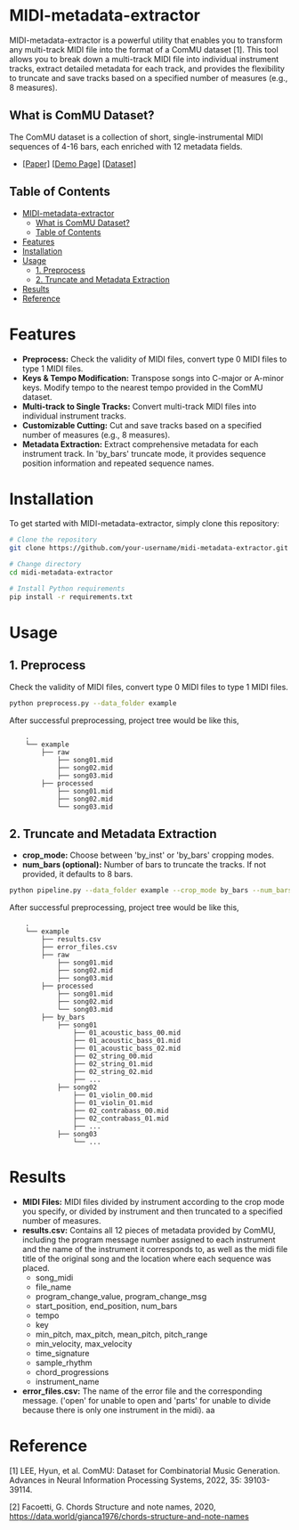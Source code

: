 # MIDI-metadata-extractor

MIDI-metadata-extractor is a powerful utility that enables you to transform any multi-track MIDI file into the format of a ComMU dataset [1]. 
This tool allows you to break down a multi-track MIDI file into individual instrument tracks, extract detailed metadata for each track, and provides the flexibility to truncate and save tracks based on a specified number of measures (e.g., 8 measures).

## What is ComMU Dataset?

The ComMU dataset is a collection of short, single-instrumental MIDI sequences of 4-16 bars, each enriched with 12 metadata fields.

- [[Paper]](https://arxiv.org/pdf/2211.09385.pdf) [[Demo Page]](https://pozalabs.github.io/ComMU/) [[Dataset]](https://github.com/POZAlabs/ComMU-code/tree/master/dataset)

## Table of Contents

- [MIDI-metadata-extractor](#midi-metadata-extractor)
  - [What is ComMU Dataset?](#what-is-commu-dataset)
  - [Table of Contents](#table-of-contents)
- [Features](#features)
- [Installation](#installation)
- [Usage](#usage)
  - [1. Preprocess](#1-preprocess)
  - [2. Truncate and Metadata Extraction](#2-truncate-and-metadata-extraction)
- [Results](#results)
- [Reference](#reference)

# Features

- **Preprocess:** Check the validity of MIDI files, convert type 0 MIDI files to type 1 MIDI files.
- **Keys & Tempo Modification:** Transpose songs into C-major or A-minor keys. Modify tempo to the nearest tempo provided in the ComMU dataset.
- **Multi-track to Single Tracks:** Convert multi-track MIDI files into individual instrument tracks.
- **Customizable Cutting:** Cut and save tracks based on a specified number of measures (e.g., 8 measures).
- **Metadata Extraction:** Extract comprehensive metadata for each instrument track. In 'by_bars' truncate mode, it provides sequence position information and repeated sequence names.

# Installation

To get started with MIDI-metadata-extractor, simply clone this repository:

```bash
# Clone the repository
git clone https://github.com/your-username/midi-metadata-extractor.git

# Change directory
cd midi-metadata-extractor

# Install Python requirements
pip install -r requirements.txt
```

# Usage

## 1. Preprocess

Check the validity of MIDI files, convert type 0 MIDI files to type 1 MIDI files.

```bash
python preprocess.py --data_folder example
```

After successful preprocessing, project tree would be like this, 

```
    .
    └── example
        ├── raw
            ├── song01.mid
            ├── song02.mid
            ├── song03.mid
        ├── processed
            ├── song01.mid
            ├── song02.mid
            └── song03.mid
```

## 2. Truncate and Metadata Extraction

- **crop_mode:** Choose between 'by_inst' or 'by_bars' cropping modes.
- **num_bars (optional):** Number of bars to truncate the tracks. If not provided, it defaults to 8 bars.

```bash
python pipeline.py --data_folder example --crop_mode by_bars --num_bars 8 
```

After successful preprocessing, project tree would be like this, 

```
    .
    └── example
        ├── results.csv
        ├── error_files.csv
        ├── raw
            ├── song01.mid
            ├── song02.mid
            ├── song03.mid
        ├── processed
            ├── song01.mid
            ├── song02.mid
            └── song03.mid
        ├── by_bars
            ├── song01
                ├── 01_acoustic_bass_00.mid
                ├── 01_acoustic_bass_01.mid
                ├── 01_acoustic_bass_02.mid
                ├── 02_string_00.mid
                ├── 02_string_01.mid
                ├── 02_string_02.mid
                ├── ...
            ├── song02
                ├── 01_violin_00.mid
                ├── 01_violin_01.mid
                ├── 02_contrabass_00.mid
                ├── 02_contrabass_01.mid
                ├── ...
            ├── song03
                └── ...
```
# Results
- **MIDI Files:** MIDI files divided by instrument according to the crop mode you specify, or divided by instrument and then truncated to a specified number of measures.
- **results.csv:** Contains all 12 pieces of metadata provided by ComMU, including the program message number assigned to each instrument and the name of the instrument it corresponds to, as well as the midi file title of the original song and the location where each sequence was placed.
  - song_midi
  - file_name
  - program_change_value, program_change_msg
  - start_position, end_position, num_bars
  - tempo
  - key
  - min_pitch, max_pitch, mean_pitch, pitch_range
  - min_velocity, max_velocity
  - time_signature
  - sample_rhythm
  - chord_progressions
  - instrument_name
- **error_files.csv:** The name of the error file and the corresponding message. ('open' for unable to open and 'parts' for unable to divide because there is only one instrument in the midi).
aa
# Reference

[1] LEE, Hyun, et al. ComMU: Dataset for Combinatorial Music Generation. Advances in Neural Information Processing Systems, 2022, 35: 39103-39114.

[2] Facoetti, G. Chords Structure and note names, 2020, https://data.world/gianca1976/chords-structure-and-note-names